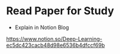 # Read Paper for Study

- Explain in Notion Blog

https://www.notion.so/Deep-Learning-ec5dc423cacb48d98e6536b4dfccf69b